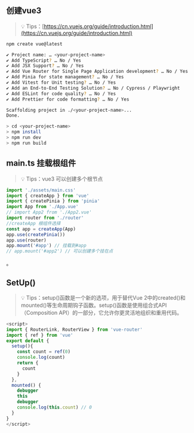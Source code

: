 <a name="Uezi0"></a>
## 创建vue3
> 💡 Tips：[https://cn.vuejs.org/guide/introduction.html](https://cn.vuejs.org/guide/introduction.html)

```bash
npm create vue@latest 

```
```bash
✔ Project name: … <your-project-name>
✔ Add TypeScript? … No / Yes
✔ Add JSX Support? … No / Yes
✔ Add Vue Router for Single Page Application development? … No / Yes
✔ Add Pinia for state management? … No / Yes
✔ Add Vitest for Unit testing? … No / Yes
✔ Add an End-to-End Testing Solution? … No / Cypress / Playwright
✔ Add ESLint for code quality? … No / Yes
✔ Add Prettier for code formatting? … No / Yes

Scaffolding project in ./<your-project-name>...
Done.
```
```bash
> cd <your-project-name>
> npm install
> npm run dev
> npm run build
```
<a name="WDXbx"></a>
## main.ts 挂载根组件
> 💡 Tips：vue3 可以创建多个根节点

```typescript
import './assets/main.css'
import { createApp } from 'vue'
import { createPinia } from 'pinia'
import App from './App.vue'
// import App2 from './App2.vue'
import router from './router'
//createApp 根组件选择
const app = createApp(App)
app.use(createPinia())
app.use(router)
app.mount('#app') // 挂载到#app
// app.mount('#app2') // 可以创建多个挂在点
```
。
<a name="kpfOc"></a>
## SetUp()
> 💡 Tips：setup()函数是一个新的选项，用于替代Vue 2中的created()和mounted()等生命周期钩子函数。setup()函数是使用组合式API（Composition API）的一部分，它允许你更灵活地组织和重用代码。

```javascript
<script>
import { RouterLink, RouterView } from 'vue-router'
import { ref } from 'vue'
export default {
  setup(){
    const count = ref(0)
    console.log(count)
    return {
      count
    }
  },
  mounted() {
    debugger
    this
    debugger
    console.log(this.count) // 0
  }
}
</script>
```
<a name="odWS8"></a>
## 

